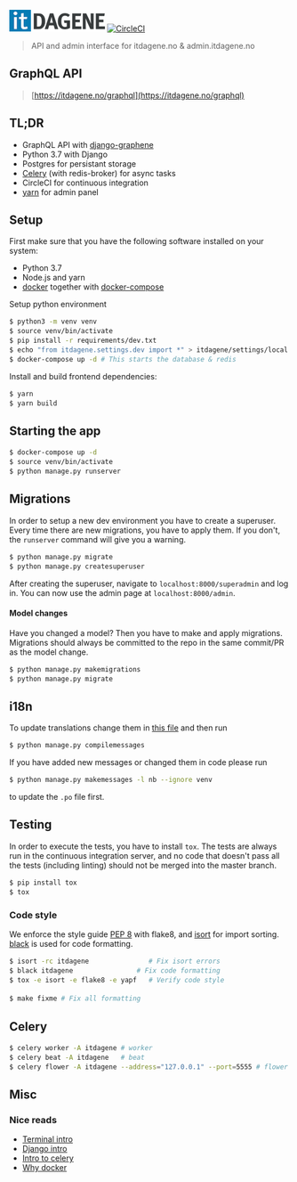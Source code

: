 ![itDAGENE](itdagene/assets/img/itdagene_flat.png) [![CircleCI](https://circleci.com/gh/itdagene-ntnu/itdagene.svg?style=svg)](https://circleci.com/gh/itdagene-ntnu/itdagene)

> API and admin interface for itdagene.no & admin.itdagene.no

## GraphQL API

> [https://itdagene.no/graphql](https://itdagene.no/graphql)

## TL;DR

- GraphQL API with [django-graphene]
- Python 3.7 with Django
- Postgres for persistant storage
- [Celery] (with redis-broker) for async tasks
- CircleCI for continuous integration
- [yarn] for admin panel

## Setup

First make sure that you have the following software installed on your system:

- Python 3.7
- Node.js and yarn
- [docker] together with [docker-compose]

Setup python environment

```bash
$ python3 -m venv venv
$ source venv/bin/activate
$ pip install -r requirements/dev.txt
$ echo "from itdagene.settings.dev import *" > itdagene/settings/local.py
$ docker-compose up -d # This starts the database & redis
```

Install and build frontend dependencies:

```bash
$ yarn
$ yarn build
```

## Starting the app

```bash
$ docker-compose up -d
$ source venv/bin/activate
$ python manage.py runserver
```

## Migrations

In order to setup a new dev environment you have to create a superuser. Every time there are new migrations, you have to apply them. If you don't, the `runserver` command will give you a warning.

```bash
$ python manage.py migrate
$ python manage.py createsuperuser
```

After creating the superuser, navigate to `localhost:8000/superadmin` and log in.
You can now use the admin page at `localhost:8000/admin`.

#### Model changes

Have you changed a model? Then you have to make and apply migrations. Migrations should always be committed to the repo in the same commit/PR as the model change.

```bash
$ python manage.py makemigrations
$ python manage.py migrate
```

## i18n

To update translations change them in [this file](itdagene/locale/nb/LC_MESSAGES/django.po) and then run
```bash
$ python manage.py compilemessages
```

If you have added new messages or changed them in code please run
```bash
$ python manage.py makemessages -l nb --ignore venv
```
to update the `.po` file first.

## Testing

In order to execute the tests, you have to install `tox`. The tests are always run in the continuous integration server, and no code that doesn't pass all the tests (including linting) should not be merged into the master branch.

```bash
$ pip install tox
$ tox
```

### Code style

We enforce the style guide [PEP 8] with flake8, and [isort] for import sorting. [black] is used for code formatting.

```bash
$ isort -rc itdagene               # Fix isort errors
$ black itdagene                # Fix code formatting
$ tox -e isort -e flake8 -e yapf   # Verify code style

$ make fixme # Fix all formatting
```

## Celery

```bash
$ celery worker -A itdagene # worker
$ celery beat -A itdagene   # beat
$ celery flower -A itdagene --address="127.0.0.1" --port=5555 # flower
```

## Misc

### Nice reads

- [Terminal intro](https://www.digitalocean.com/community/tutorials/an-introduction-to-the-linux-terminal)
- [Django intro](https://www.djangoproject.com/start/)
- [Intro to celery](http://docs.celeryproject.org/en/latest/getting-started/introduction.html)
- [Why docker](https://www.docker.com/what-container)

[docker]: https://www.docker.com/community-edition
[docker-compose]: https://docs.docker.com/compose/overview/
[pep 8]: https://www.python.org/dev/peps/pep-0008/
[isort]: https://github.com/timothycrosley/isort
[black]: https://github.com/ambv/black
[django-graphene]: https://github.com/graphql-python/graphene-django
[celery]: http://www.celeryproject.org/
[yarn]: https://yarnpkg.com/
[webpack]: https://webpack.js.org/

